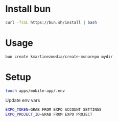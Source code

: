# Install bun

```bash
curl -fsSL https://bun.sh/install | bash
```

# Usage

```bash
bun create kmartinezmedia/create-monorepo mydir
```

# Setup

```bash
touch apps/mobile-app/.env
```

Update env vars

```bash
EXPO_TOKEN=GRAB FROM EXPO ACCOUNT SETTINGS
EXPO_PROJECT_ID=GRAB FROM EXPO PROJECT
```
